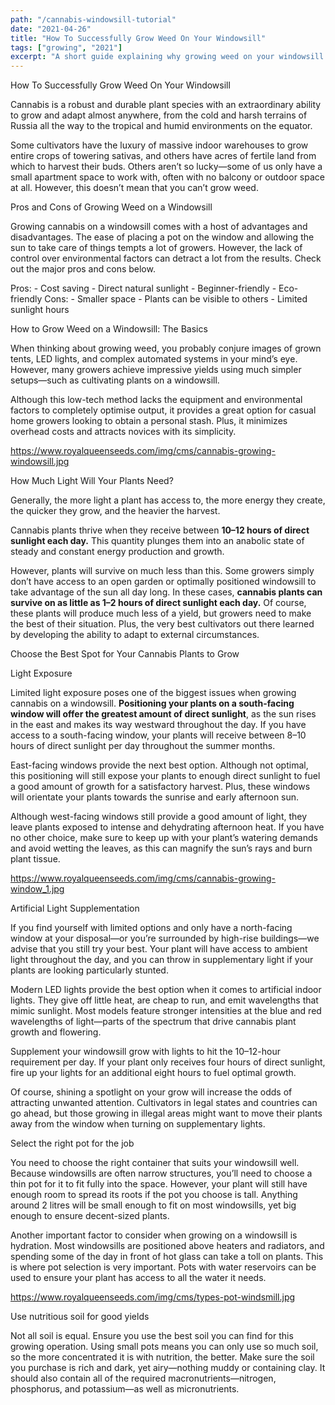 ```yaml
---
path: "/cannabis-windowsill-tutorial"
date: "2021-04-26"
title: "How To Successfully Grow Weed On Your Windowsill"
tags: ["growing", "2021"]
excerpt: "A short guide explaining why growing weed on your windowsill is worth giving a shot!"
---
```


How To Successfully Grow Weed On Your Windowsill

Cannabis is a robust and durable plant species with an extraordinary ability to grow and adapt almost anywhere, from the cold and harsh terrains of Russia all the way to the tropical and humid environments on the equator.

Some cultivators have the luxury of massive indoor warehouses to grow entire crops of towering sativas, and others have acres of fertile land from which to harvest their buds. Others aren’t so lucky—some of us only have a small apartment space to work with, often with no balcony or outdoor space at all. However, this doesn’t mean that you can’t grow weed.

Pros and Cons of Growing Weed on a Windowsill

Growing cannabis on a windowsill comes with a host of advantages and disadvantages. The ease of placing a pot on the window and allowing the sun to take care of things tempts a lot of growers. However, the lack of control over environmental factors can detract a lot from the results. Check out the major pros and cons below.

Pros: - Cost saving - Direct natural sunlight - Beginner-friendly - Eco-friendly
Cons: - Smaller space - Plants can be visible to others - Limited sunlight hours

How to Grow Weed on a Windowsill: The Basics

When thinking about growing weed, you probably conjure images of grown tents, LED lights, and complex automated systems in your mind’s eye. However, many growers achieve impressive yields using much simpler setups—such as cultivating plants on a windowsill.

Although this low-tech method lacks the equipment and environmental factors to completely optimise output, it provides a great option for casual home growers looking to obtain a personal stash. Plus, it minimizes overhead costs and attracts novices with its simplicity.

https://www.royalqueenseeds.com/img/cms/cannabis-growing-windowsill.jpg

How Much Light Will Your Plants Need?

Generally, the more light a plant has access to, the more energy they create, the quicker they grow, and the heavier the harvest.

Cannabis plants thrive when they receive between <strong>10–12 hours of direct sunlight each day.</strong> This quantity plunges them into an anabolic state of steady and constant energy production and growth.

However, plants will survive on much less than this. Some growers simply don’t have access to an open garden or optimally positioned windowsill to take advantage of the sun all day long. In these cases, <strong>cannabis plants can survive on as little as 1–2 hours of direct sunlight each day.</strong> Of course, these plants will produce much less of a yield, but growers need to make the best of their situation. Plus, the very best cultivators out there learned by developing the ability to adapt to external circumstances.

Choose the Best Spot for Your Cannabis Plants to Grow

Light Exposure

Limited light exposure poses one of the biggest issues when growing cannabis on a windowsill. <strong>Positioning your plants on a south-facing window will offer the greatest amount of direct sunlight</strong>, as the sun rises in the east and makes its way westward throughout the day. If you have access to a south-facing window, your plants will receive between 8–10 hours of direct sunlight per day throughout the summer months.

East-facing windows provide the next best option. Although not optimal, this positioning will still expose your plants to enough direct sunlight to fuel a good amount of growth for a satisfactory harvest. Plus, these windows will orientate your plants towards the sunrise and early afternoon sun.

Although west-facing windows still provide a good amount of light, they leave plants exposed to intense and dehydrating afternoon heat. If you have no other choice, make sure to keep up with your plant’s watering demands and avoid wetting the leaves, as this can magnify the sun’s rays and burn plant tissue.

https://www.royalqueenseeds.com/img/cms/cannabis-growing-window_1.jpg

Artificial Light Supplementation

If you find yourself with limited options and only have a north-facing window at your disposal—or you’re surrounded by high-rise buildings—we advise that you still try your best. Your plant will have access to ambient light throughout the day, and you can throw in supplementary light if your plants are looking particularly stunted.

Modern LED lights provide the best option when it comes to artificial indoor lights. They give off little heat, are cheap to run, and emit wavelengths that mimic sunlight. Most models feature stronger intensities at the blue and red wavelengths of light—parts of the spectrum that drive cannabis plant growth and flowering.

Supplement your windowsill grow with lights to hit the 10–12-hour requirement per day. If your plant only receives four hours of direct sunlight, fire up your lights for an additional eight hours to fuel optimal growth.

Of course, shining a spotlight on your grow will increase the odds of attracting unwanted attention. Cultivators in legal states and countries can go ahead, but those growing in illegal areas might want to move their plants away from the window when turning on supplementary lights.

Select the right pot for the job

You need to choose the right container that suits your windowsill well. Because windowsills are often narrow structures, you’ll need to choose a thin pot for it to fit fully into the space. However, your plant will still have enough room to spread its roots if the pot you choose is tall. Anything around 2 litres will be small enough to fit on most windowsills, yet big enough to ensure decent-sized plants.

Another important factor to consider when growing on a windowsill is hydration. Most windowsills are positioned above heaters and radiators, and spending some of the day in front of hot glass can take a toll on plants. This is where pot selection is very important. Pots with water reservoirs can be used to ensure your plant has access to all the water it needs.

https://www.royalqueenseeds.com/img/cms/types-pot-windsmill.jpg

Use nutritious soil for good yields

Not all soil is equal. Ensure you use the best soil you can find for this growing operation. Using small pots means you can only use so much soil, so the more concentrated it is with nutrition, the better. Make sure the soil you purchase is rich and dark, yet airy—nothing muddy or containing clay. It should also contain all of the required macronutrients—nitrogen, phosphorus, and potassium—as well as micronutrients.
